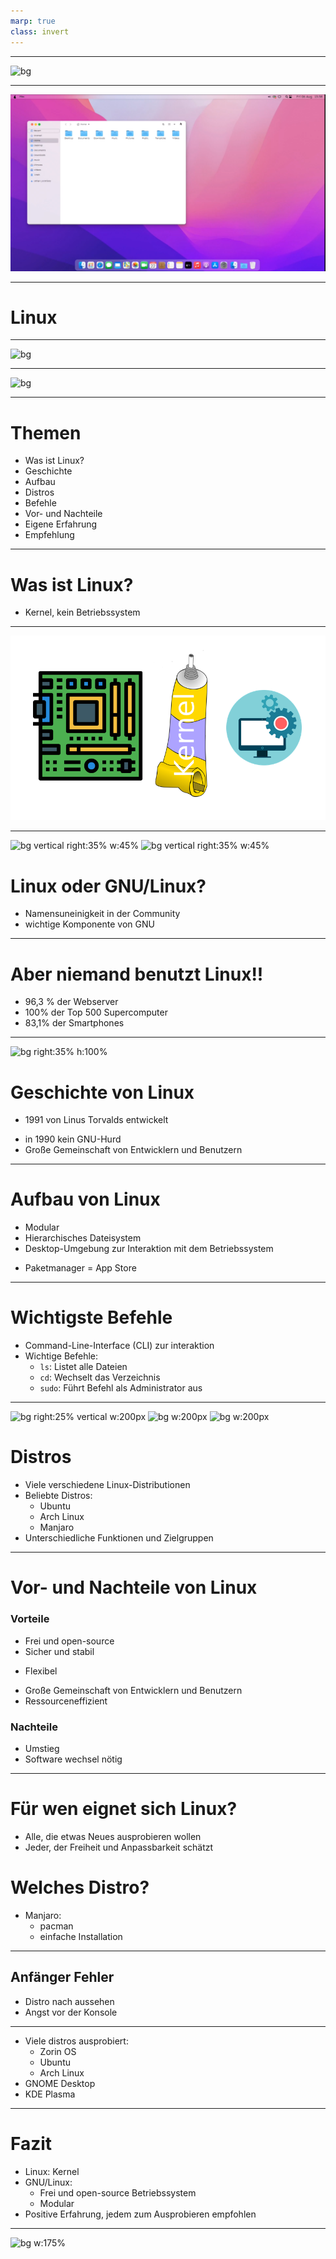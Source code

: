 ```yaml
---
marp: true
class: invert
---
```

<!--hallo und willkommen zu meiner GFS, gleich ne frage: os?-->

---
![bg](https://preview.redd.it/00kmufhvug871.png?width=1920&format=png&auto=webp&s=483cad2a0b8917ec5ed6ccf090de7a7ee707fa9d)
<!-- 
Windows?
-->

---
<!-- paginate: false -->
![bg](pear_os_screenshot.png)
<!-- 
macOs?
-->

---
<!--Ja mein thema heute ist Linux. -->
# Linux <!--fit-->

---

![bg](https://upload.wikimedia.org/wikipedia/commons/thumb/9/97/GNOME_Shell.png/1200px-GNOME_Shell.png)
<!-- 
GNOME
-->

---
![bg](https://kde.org/announcements/plasma/5/5.27.0/fullscreen_with_apps.png)
<!-- 
KDE Plasma
-->

---
<!--paginate: true-->
<!--Was ist mein ziel heute?: euch ein thema näher bringen wo die meisten von euch nicht viel von wissen.
Meine eigene erfahrung übermittlen: damit nicht die selben fehler-->
# Themen
- Was ist Linux?
- Geschichte
- Aufbau
- Distros
- Befehle
- Vor- und Nachteile
- Eigene Erfahrung
- Empfehlung

---
<!--Was ist Linux eigentlich?-->
# Was ist Linux? <!--fit-->
- Kernel, kein Betriebssystem <!--Kernel: Schnittstelle zwischen Hardware und Software-->
---
<!--Was ist überhaupt ein Kernel?-->
![bg center](kernel_vis.png)
<!--Das wirft die frage auf: Wenn Linux nur das Klebstoff ist, was ist was ist eigentlich das betriebssystem was die meisten als linux kennen?-->

---
![bg vertical right:35% w:45%](https://upload.wikimedia.org/wikipedia/commons/thumb/3/35/Tux.svg/142px-Tux.svg.png)
![bg vertical right:35% w:45%](https://upload.wikimedia.org/wikipedia/en/thumb/2/22/Heckert_GNU_white.svg/172px-Heckert_GNU_white.svg.png)
# Linux oder GNU/Linux?

- Namensuneinigkeit in der Community <!--GNU/Linux vs Linux-->
- wichtige Komponente von GNU <!--zb shell bash-->
<!--GNU ist ein Betriebssystem, Kernel schlecht => meistens Linux als kernel-->
<!--GNU komponente auch von Win und Mac benutzt-->
<!--GNU/Linux: korrekt, Linux: Einfacher-->
<!--Aber es gibt auch nicht den GNU/Linux OS, es gibt stattdessen mehrere GNU/Linux **basierte** Betriebssysteme die man Distribution oder Distro nennt-->

<!--TODO: hier fehlt noch was-->
---
# Aber niemand benutzt Linux!!
- 96,3 % der Webserver <!--top eine Million-->
- 100% der Top 500 Supercomputer
- 83,1% der Smartphones
<!--in der schule ständig linux: fire tv, steam os, ANDROID, -->
 

---
<!--nachdem wir jetzt aso geklärt haben was, linux ist wie es benutzt wird, können wir uns die geschichte kurz angucken.-->
![bg right:35% h:100%](https://cdn.britannica.com/99/124299-050-4B4D509F/Linus-Torvalds-2012.jpg)

# Geschichte von Linux
- 1991 von Linus Torvalds entwickelt <!--Motivation: keine unterstützung für sein CPU, "nur als hobby, nichts großes"-->
<!--Name: Linus+Unix = Linux-->
- in 1990 kein GNU-Hurd <!-- das ist der Kernel was von GNU entwickelt wir. Außer hurd war alles andere schon fertig. so konnte man Linux und GNU zusammen als OS benutzen-->
- Große Gemeinschaft von Entwicklern und Benutzern
<!--auch scchon gesagt: große community: 1991: ca 9000 Codezeilen, Heute 27,8Mio-->
---

# Aufbau von Linux
- Modular <!--Manche Module vom distro: Pacman, manche serlber: Desktop, Displaymanager, Windowmanager-->
- Hierarchisches Dateisystem <!--Keine Drives, später mehr-->
- Desktop-Umgebung zur Interaktion mit dem Betriebssystem
<!--Desktop-Env = GUI. Bsp: Gnome, xfce, und der Beste: Plasma-->
- Paketmanager = App Store  <!--die ersten App stores-->


---
# Wichtigste Befehle

- Command-Line-Interface (CLI) zur interaktion
- Wichtige Befehle:
  - `ls`: Listet alle Dateien
  - `cd`: Wechselt das Verzeichnis
  - `sudo`: Führt Befehl als Administrator aus
<!--sehr wichting: cmd muss nicht unbedingt angefasst werden (GUI für fast alles), aber schneller und einfacher, ABER alles kann in cmd erledigt werden, natürlich noch viel mehr befehle-->
---
![ bg right:25% vertical w:200px](https://avatars.githubusercontent.com/u/4673648?s=280&v=4)
![bg w:200px](https://upload.wikimedia.org/wikipedia/commons/thumb/9/9e/UbuntuCoF.svg/512px-UbuntuCoF.svg.png?20120210072525)
![bg w:200px](https://upload.wikimedia.org/wikipedia/commons/thumb/3/3e/Manjaro-logo.svg/1200px-Manjaro-logo.svg.png)
# Distros
<!--Distros oder distributions, sind Komplette betriebssysteme, basierend auf GNU/Linux.Die distro ersteller können frei wählen was für software dabei ist.zurzeit gibt es über 600 distros.-->
- Viele verschiedene Linux-Distributionen
- Beliebte Distros:
  - Ubuntu <!--Anfänger Distro, apt PM-->
  - Arch Linux <!--Distro für fortgeschrittene: nur ein shell. GUI muss seperat installiert werden, Pacman PM, ich benutze arch-->
  - Manjaro <!--basiert auf arch, einfachere installation, für alle-->
- Unterschiedliche Funktionen und Zielgruppen

---
# Vor- und Nachteile von Linux
### Vorteile

- Frei und open-source
- Sicher und stabil <!--Sicherer als alternativen: viren entwickeln lohnt sich weniger. Mehr entwickler suchen nach bugs-->
<!--Software installation sicherer, scheller, nicht auf random websiten nach .exes suchen, offizielle repos-->
- Flexibel
<!--viele einsetzungsbereiche: von handys über supercomputer alles möglich-->
- Große Gemeinschaft von Entwicklern und Benutzern <!--nette community hilft gerne-->
- Ressourceneffizient
<!--Live-testing vor installation-->
<!--installation auf usb möglich **usb zeigen**-->
<!--display nicht unbedingt benötigt, alles kann remote aus cmd gemacht werden-->

### Nachteile
<!--Desktops gehen mit multi-monitor setups schlechter um-->

- Umstieg 
- Software wechsel nötig <!--zb von MS Office auf OnlyOffice-->

---
# Für wen eignet sich Linux?

- Alle, die etwas Neues ausprobieren wollen
- Jeder, der Freiheit und Anpassbarkeit schätzt
<!--besonders für Entwickler und Programmierer-->
<!--Alternativen kennenlernen wollen-->
<!--für wen nicht?: Gamer oder MS Office, 
wenn bei alter routine bleiben, 
nichts nachschauen-->

# Welches Distro?
- Manjaro:
  - pacman <!--mehr software als alles andere-->
  - einfache Installation
  <!-- KDE-Desktop am besten anpassbar, selber nachschauen, eigene Meinung-->


---
## Anfänger Fehler

- Distro nach aussehen
- Angst vor der Konsole
<!--
- egal welches distro, kann angepasst werden
  Desktops seperat installiert
- Viele unterscchiede wie zb Filesystem
- Einfach commands abschreiben
- Annahme dass es gleich it wie windows/mac
-->
---
<!--wie vielleicht manche von euch wissen benutze ich seit etwa einem halben jahr linux, deswegen möchte ich euch heute nicht nur theoretische sachen erzählen sondern, auch was meine erfahrungen mit diesem os sind. Ich habe die meisten größten distros und alle großen desktops ausprobiert. ->
# Persönliche Erfahrungen
- Viel schneller
- Manche Bugs <!--Selber schuld, falsch installiert-->
- Viele distros ausprobiert:
  - Zorin OS <!--basiert auf ubuntu nur look-->
  - Ubuntu <!--sah schlecht aus-->
  - Arch Linux <!--finale entscheidung, viel gelernt-->
- GNOME Desktop <!--ohne anpassung: wie mac, zu wenig anpassbar-->
- KDE Plasma <!--ohne anpassung: wie win, sehr anpassbar-->
<!--interessante erfahrung, sieht besser aus-->
<!--fast alles funktioniert "out of the box"-->
---
# Fazit <!--oder: die letzten 15 min in einer min-->
- Linux: Kernel
- GNU/Linux: 
  - Frei und open-source Betriebssystem
  - Modular <!--auch anpassbar-->
- Positive Erfahrung, jedem zum Ausprobieren empfohlen <!--nicht unbedingt als ständiges system, für gamer und Ms Office users.-->
<!--zuletzt noch ein zitat von Linus Torvalds:-->

---
<!--das wars mit meiner präsentation, link zu mein github auf handout: quellen und source code. Bereit für alle fragen auch privat.-->
<!--Wer benutzt es, oder will es ausprobieren (nicht Android)-->
![bg w:175%](https://preview.redd.it/bbvwgctz82191.png?auto=webp&s=e82c294ff4a8f7ab0558c8e80ac5ba4165c45e91)

<!--Sources:
https://wiki.archlinux.org/
https://en.wikipedia.org/wiki/GNU/Linux_naming_controversy
https://en.wikipedia.org/wiki/Linux
https://en.wikipedia.org/wiki/GNU
https://en.wikipedia.org/wiki/Linux_distribution
https://www.goodreads.com/quotes/1034-software-is-like-sex-it-s-better-when-it-s-free
https://www.linux.com/news/linux-in-2020-27-8-million-lines-of-code-in-the-kernel-1-3-million-in-systemd/
https://www.gnu.org
https://www.youtube.com/watch?v=fi-UTJGg4e8
https://pixabay.com/illustrations/adhesive-tube-paste-handcraft-4680410/
https://cdn-icons-png.flaticon.com/512/2729/2729156.png
https://freepngimg.com/thumb/categories/1868.png
https://truelist.co/blog/linux-statistics/
-->